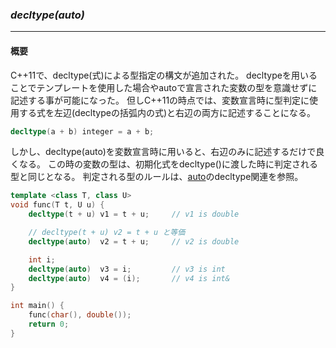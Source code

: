 ### *decltype(auto)*
---
#### 概要
C++11で、decltype(式)による型指定の構文が追加された。
decltypeを用いることでテンプレートを使用した場合やautoで宣言された変数の型を意識せずに記述する事が可能になった。 
但しC++11の時点では、変数宣言時に型判定に使用する式を左辺(decltypeの括弧内の式)と右辺の両方に記述することになる。

```c++
decltype(a + b) integer = a + b;
```

しかし、decltype(auto)を変数宣言時に用いると、右辺のみに記述するだけで良くなる。
この時の変数の型は、初期化式をdecltype()に渡した時に判定される型と同じとなる。
判定される型のルールは、[auto](chapter_1/core/auto.md)のdecltype関連を参照。


```c++
template <class T, class U>
void func(T t, U u) {
    decltype(t + u) v1 = t + u;     // v1 is double

    // decltype(t + u) v2 = t + u と等価
    decltype(auto)  v2 = t + u;     // v2 is double

    int i;
    decltype(auto)  v3 = i;         // v3 is int
    decltype(auto)  v4 = (i);       // v4 is int&
}

int main() {
    func(char(), double());
    return 0;
}
```

